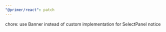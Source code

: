 ```yaml
---
"@primer/react": patch
---
```


chore: use Banner instead of custom implementation for SelectPanel notice
